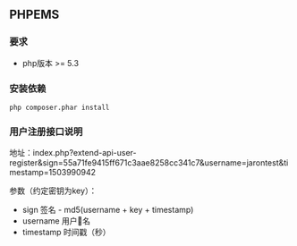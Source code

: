 ## PHPEMS

### 要求
* php版本 >= 5.3

### 安装依赖

```
php composer.phar install
```

### 用户注册接口说明

地址：index.php?extend-api-user-register&sign=55a71fe9415ff671c3aae8258cc341c7&username=jarontest&timestamp=1503990942

参数（约定密钥为key）：

* sign 签名 - md5(username + key + timestamp)
* username 用户名
* timestamp 时间戳（秒）
